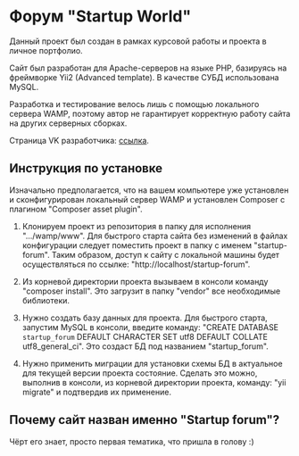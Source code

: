 Форум "Startup World"
===============================

Данный проект был создан в рамках курсовой работы и проекта в личное портфолио.

Сайт был разработан для Apache-серверов на языке PHP, базируясь на фреймворке Yii2 (Advanced template). В качестве СУБД использована MySQL.

Разработка и тестирование велось лишь с помощью локального сервера WAMP, поэтому автор не гарантирует корректную работу сайта на других серверных сборках.

Страница VK разработчика: [ссылка](https://vk.com/den_korn).

Инструкция по установке
-------------------

Изначально предполагается, что на вашем компьютере уже установлен и сконфигурирован локальный сервер WAMP и установлен Composer с плагином "Сomposer asset plugin".

1. Клонируем проект из репозитория в папку для исполнения ".../wamp/www". Для быстрого старта сайта без изменений в файлах конфигурации следует поместить проект в папку с именем "startup-forum". Таким образом, доступ к сайту с локальной машины будет осуществляться по ссылке: "http://localhost/startup-forum".

2. Из корневой директории проекта вызываем в консоли команду "composer install". Это загрузит в папку "vendor" все необходимые библиотеки.

3. Нужно создать базу данных для проекта. Для быстрого старта, запустим MySQL в консоли, введите команду:
    "CREATE DATABASE `startup_forum`
    DEFAULT CHARACTER SET utf8
    DEFAULT COLLATE utf8_general_ci".
    Это создаст БД под названием "startup_forum".

4. Нужно применить миграции для установки схемы БД в актуальное для текущей версии проекта состояние. Сделать это можно, выполнив в консоли, из корневой директории проекта, команду: "yii migrate" и подтвердив их применение.

Почему сайт назван именно "Startup forum"?
-------------------

Чёрт его знает, просто первая тематика, что пришла в голову :)
